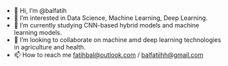 - 👋 Hi, I’m @balfatih
- 👀 I’m interested in Data Science, Machine Learning, Deep Learning. 
- 🌱 I’m currently studying CNN-based hybrid models and machine learning models. 
- 💞️ I’m looking to collaborate on machine amd deep learning technologies in agriculture and health. 
- 📫 How to reach me fatihbal@outlook.com / balfatiihh@gmail.com

<!---
balfatih/balfatih is a ✨ special ✨ repository because its `README.md` (this file) appears on your GitHub profile.
You can click the Preview link to take a look at your changes.
--->

